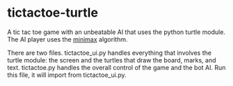 # tictactoe-turtle

A tic tac toe game with an unbeatable AI that uses the python turtle module.
The AI player uses the [minimax](https://en.wikipedia.org/wiki/Minimax) algorithm.

There are two files.
tictactoe_ui.py handles everything that involves the turtle module: the screen
and the turtles that draw the board, marks, and text.
tictactoe.py handles the overall control of the game and the bot AI. Run this
file, it will import from tictactoe_ui.py.
